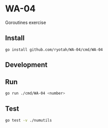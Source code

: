 # WA-04

Goroutines exercise

## Install

```
go install github.com/ryotah/WA-04/cmd/WA-04
```

## Development

## Run

```sh
go run ./cmd/WA-04 <number>
```

## Test

```sh
go test -v ./numutils
```
